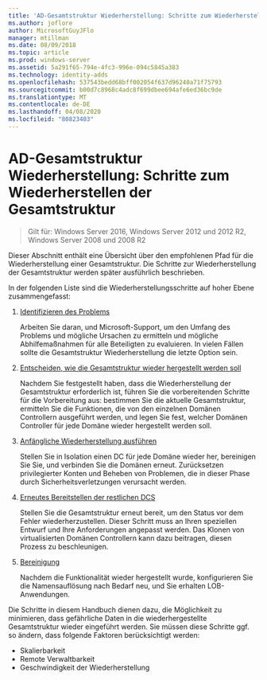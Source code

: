 ```yaml
---
title: 'AD-Gesamtstruktur Wiederherstellung: Schritte zum Wiederherstellen der Gesamtstruktur'
ms.author: joflore
author: MicrosoftGuyJFlo
manager: mtillman
ms.date: 08/09/2018
ms.topic: article
ms.prod: windows-server
ms.assetid: 5a291f65-794e-4fc3-996e-094c5845a383
ms.technology: identity-adds
ms.openlocfilehash: 537543bedd68bff002054f637d96240a71f75793
ms.sourcegitcommit: b00d7c8968c4adc8f699dbee694afe6ed36bc9de
ms.translationtype: MT
ms.contentlocale: de-DE
ms.lasthandoff: 04/08/2020
ms.locfileid: "80823403"
---
```

# <a name="ad-forest-recovery---steps-for-restoring-the-forest"></a>AD-Gesamtstruktur Wiederherstellung: Schritte zum Wiederherstellen der Gesamtstruktur

>Gilt für: Windows Server 2016, Windows Server 2012 und 2012 R2, Windows Server 2008 und 2008 R2

Dieser Abschnitt enthält eine Übersicht über den empfohlenen Pfad für die Wiederherstellung einer Gesamtstruktur. Die Schritte zur Wiederherstellung der Gesamtstruktur werden später ausführlich beschrieben.  
  
In der folgenden Liste sind die Wiederherstellungsschritte auf hoher Ebene zusammengefasst:  
  
1. [Identifizieren des Problems](AD-Forest-Recovery-Identify-the-Problem.md)  

   Arbeiten Sie daran, und Microsoft-Support, um den Umfang des Problems und mögliche Ursachen zu ermitteln und mögliche Abhilfemaßnahmen für alle Beteiligten zu evaluieren. In vielen Fällen sollte die Gesamtstruktur Wiederherstellung die letzte Option sein.  
  
2. [Entscheiden, wie die Gesamtstruktur wieder hergestellt werden soll](AD-Forest-Recovery-Determine-how-to-Recover.md)  

   Nachdem Sie festgestellt haben, dass die Wiederherstellung der Gesamtstruktur erforderlich ist, führen Sie die vorbereitenden Schritte für die Vorbereitung aus: bestimmen Sie die aktuelle Gesamtstruktur, ermitteln Sie die Funktionen, die von den einzelnen Domänen Controllern ausgeführt werden, und legen Sie fest, welcher Domänen Controller für jede Domäne wieder hergestellt werden soll.  

3. [Anfängliche Wiederherstellung ausführen](AD-Forest-Recovery-Perform-initial-recovery.md)  

   Stellen Sie in Isolation einen DC für jede Domäne wieder her, bereinigen Sie Sie, und verbinden Sie die Domänen erneut. Zurücksetzen privilegierter Konten und Beheben von Problemen, die in dieser Phase durch Sicherheitsverletzungen verursacht werden.  
  
4. [Erneutes Bereitstellen der restlichen DCS](AD-Forest-Recovery-Restore-Additional-DCs.md)  

   Stellen Sie die Gesamtstruktur erneut bereit, um den Status vor dem Fehler wiederherzustellen. Dieser Schritt muss an Ihren speziellen Entwurf und Ihre Anforderungen angepasst werden. Das Klonen von virtualisierten Domänen Controllern kann dazu beitragen, diesen Prozess zu beschleunigen.  

5. [Bereinigung](AD-Forest-Recovery-Cleanup.md)  

   Nachdem die Funktionalität wieder hergestellt wurde, konfigurieren Sie die Namensauflösung nach Bedarf neu, und Sie erhalten LOB-Anwendungen.  

Die Schritte in diesem Handbuch dienen dazu, die Möglichkeit zu minimieren, dass gefährliche Daten in die wiederhergestellte Gesamtstruktur wieder eingeführt werden. Sie müssen diese Schritte ggf. so ändern, dass folgende Faktoren berücksichtigt werden:  
  
- Skalierbarkeit  
- Remote Verwaltbarkeit  
- Geschwindigkeit der Wiederherstellung  
